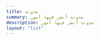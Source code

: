 ```yaml
---
title: مدونة
summary: مدونة أنشر فيها أمور
description: مدونة أنشر فيها أمور
layout: "list"
---
```

